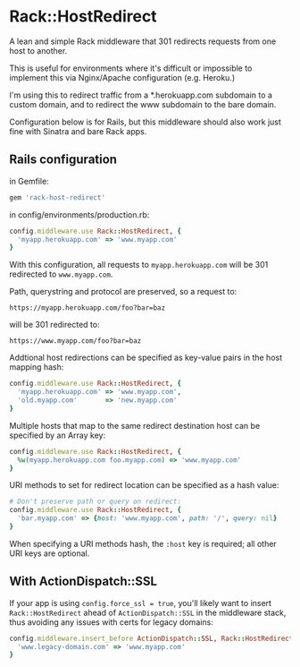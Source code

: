 Rack::HostRedirect
==================

A lean and simple Rack middleware that 301 redirects requests from one host to another.

This is useful for environments where it's difficult or impossible to implement this via Nginx/Apache configuration (e.g. Heroku.)

I'm using this to redirect traffic from a *.herokuapp.com subdomain to a custom domain, and to redirect the www subdomain to the bare domain.

Configuration below is for Rails, but this middleware should also work just fine with Sinatra and bare Rack apps.


Rails configuration
-------------------

in Gemfile:

```ruby
gem 'rack-host-redirect'
```

in config/environments/production.rb:

```ruby
config.middleware.use Rack::HostRedirect, {
  'myapp.herokuapp.com' => 'www.myapp.com'
}
```

With this configuration, all requests to ```myapp.herokuapp.com``` will be 301 redirected to ```www.myapp.com```.

Path, querystring and protocol are preserved, so a request to:

    https://myapp.herokuapp.com/foo?bar=baz

will be 301 redirected to:

    https://www.myapp.com/foo?bar=baz

Addtional host redirections can be specified as key-value pairs in the host mapping hash:

```ruby
config.middleware.use Rack::HostRedirect, {
  'myapp.herokuapp.com' => 'www.myapp.com',
  'old.myapp.com'       => 'new.myapp.com'
}
```

Multiple hosts that map to the same redirect destination host can be specified by an Array key:

```ruby
config.middleware.use Rack::HostRedirect, {
  %w(myapp.herokuapp.com foo.myapp.com) => 'www.myapp.com'
}
```

URI methods to set for redirect location can be specified as a hash value:

```ruby
# Don't preserve path or query on redirect:
config.middleware.use Rack::HostRedirect, {
  'bar.myapp.com' => {host: 'www.myapp.com', path: '/', query: nil}
}
```

When specifying a URI methods hash, the ```:host``` key is required; all other URI keys are optional.


With ActionDispatch::SSL
------------------------

If your app is using ```config.force_ssl = true```, you'll likely want to insert ```Rack::HostRedirect``` ahead of ```ActionDispatch::SSL``` in the middleware stack, thus avoiding any issues with certs for legacy domains:

```ruby
config.middleware.insert_before ActionDispatch::SSL, Rack::HostRedirect, {
  'www.legacy-domain.com' => 'www.myapp.com'
}
```
